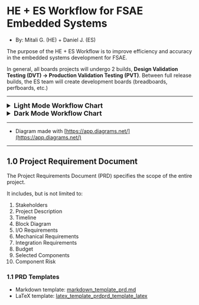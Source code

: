 # HE + ES Workflow for FSAE Embedded Systems

- By: Mitali G. (HE) + Daniel J. (ES)

The purpose of the HE + ES Workflow is to improve efficiency and accuracy in the embedded systems
development for FSAE.

In general, all boards projects will undergo 2 builds, **Design Validation Testing (DVT) →
Production Validation Testing (PVT)**. Between full release builds, the ES team will create
development boards (breadboards, perfboards, etc.)

---

<details>
  <summary style="font-size: 18px; font-weight:700; cursor: pointer;">Light Mode Workflow Chart</summary>

![OTR HE and ES Workflow.drawio-Light.png](pictures/OTR%20HE%20and%20ES%20Workflow.drawio-Light.png?raw=true "OTR HE and ES Workflow.drawio-Light.png")

</details>


<details>
  <summary style="font-size: 18px; font-weight: 700; cursor: pointer;">Dark Mode Workflow Chart</summary>

![OTR HE and ES Workflow.drawio-Dark.png](pictures/OTR%20HE%20and%20ES%20Workflow.drawio-Dark.png?raw=true "OTR HE and ES Workflow.drawio-Dark.png")

</details>

---

- Diagram made with [https://app.diagrams.net/](https://app.diagrams.net/)

---

## 1.0 Project Requirement Document

The Project Requirements Document (PRD) specifies the scope of the entire project.

It includes, but is not limited to:

1. Stakeholders
2. Project Description
3. Timeline
4. Block Diagram
5. I/O Requirements
6. Mechanical Requirements
7. Integration Requirements
8. Budget
9. Selected Components
10. Component Risk

### 1.1 PRD Templates

- Markdown template: [markdown_template_prd.md](prd%2Fmarkdown_template_prd.md)
- LaTeX
  template: [latex_template_prd](prd%2Flatex_template_prd)[prd_template_latex](prd%2Fprd_template_latex)

